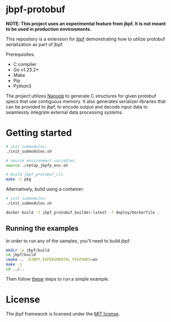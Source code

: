 # jbpf-protobuf

**NOTE: This project uses an experimental feature from jbpf. It is not meant to be used in production environments.**

This repository is a extension for [jbpf](https://github.com/microsoft/jbpf/) demonstrating how to utilize protobuf serialization as part of jbpf.

Prerequisites:
* C compiler
* Go v1.23.2+
* Make
* Pip
* Python3

The project utilizes [Nanopb](https://github.com/nanopb/nanopb) to generate C structures for given protobuf specs that use contiguous memory. It also generates serializer libraries that can be provided to jbpf, to encode output and decode input data to seamlessly integrate external data processing systems.

# Getting started

```sh
# init submodules:
./init_submodules.sh

# source environment variables
source ./setup_jbpfp_env.sh

# build jbpf_protobuf_cli
make -C pkg
```

Alternatively, build using a container:
```sh
# init submodules:
./init_submodules.sh

docker build -t jbpf_protobuf_builder:latest -f deploy/Dockerfile .
```

## Running the examples

In order to run any of the samples, you'll need to build jbpf.

```sh
mkdir -p jbpf/build
cd jbpf/build
cmake .. -DJBPF_EXPERIMENTAL_FEATURES=on
make -j
cd ../..
```

Then follow [these](./examples/first_example_standalone/README.md) steps to run a simple example.

# License

The jbpf framework is licensed under the [MIT license](LICENSE.md).
